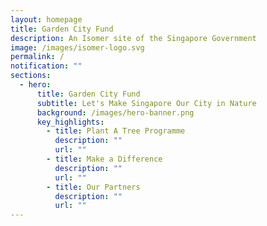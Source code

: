 ```yaml
---
layout: homepage
title: Garden City Fund
description: An Isomer site of the Singapore Government
image: /images/isomer-logo.svg
permalink: /
notification: ""
sections:
  - hero:
      title: Garden City Fund
      subtitle: Let's Make Singapore Our City in Nature
      background: /images/hero-banner.png
      key_highlights:
        - title: Plant A Tree Programme
          description: ""
          url: ""
        - title: Make a Difference
          description: ""
          url: ""
        - title: Our Partners
          description: ""
          url: ""
---
```

